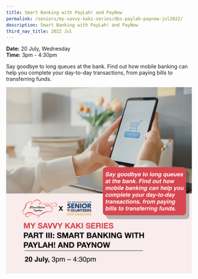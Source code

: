 ```yaml
---
title: Smart Banking with PayLah! and PayNow
permalink: /seniors/my-savvy-kaki-series/dbs-paylah-paynow-jul2022/
description: Smart Banking with PayLah! and PayNow
third_nav_title: 2022 Jul
---
```

**Date:** 20 July, Wednesday
<br> **Time:** 3pm - 4:30pm

Say goodbye to long queues at the bank. Find out how mobile banking can help you complete your day-to-day transactions, from paying bills to transferring funds. 

![free webinars on smart banking with dbs paylah and paynow for seniors](/images/jul%202022/20%20jul_seniors.jpeg)